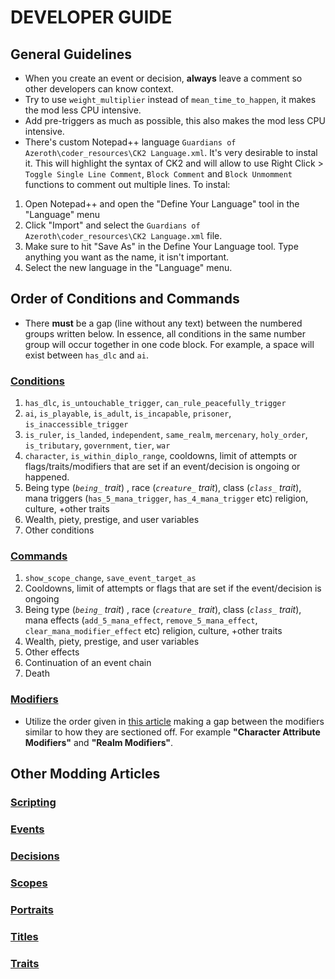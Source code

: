 # DEVELOPER GUIDE

## General Guidelines
- When you create an event or decision, **always** leave a comment so other developers can know context.
- Try to use `weight_multiplier` instead of `mean_time_to_happen`, it makes the mod less CPU intensive.
- Add pre-triggers as much as possible, this also makes the mod less CPU intensive.
- There's custom Notepad++ language `Guardians of Azeroth\coder_resources\CK2 Language.xml`. It's very desirable to instal it. This will highlight the syntax of CK2 and will allow to use Right Click > `Toggle Single Line Comment`, `Block Comment` and `Block Unmomment` functions to comment out multiple lines.
To instal:
1. Open Notepad++ and open the "Define Your Language" tool in the "Language" menu
2. Click "Import" and select the `Guardians of Azeroth\coder_resources\CK2 Language.xml` file.
3. Make sure to hit "Save As" in the Define Your Language tool. Type anything you want as the name, it isn't important.
4. Select the new language in the "Language" menu.

## Order of Conditions and Commands
 - There **must** be a gap (line without any text) between the numbered groups written below. In essence, all conditions in the same number group will occur together in one code block. For example, a space will exist between `has_dlc` and `ai`.
### [Conditions](https://ck2.paradoxwikis.com/Conditions)
1. `has_dlc`, `is_untouchable_trigger`, `can_rule_peacefully_trigger`
2. `ai`, `is_playable`, `is_adult`, `is_incapable`, `prisoner`, `is_inaccessible_trigger`
3. `is_ruler`, `is_landed`, `independent`, `same_realm`, `mercenary`, `holy_order`, `is_tributary`, `government`, `tier`, `war`
4. `character`, `is_within_diplo_range`, cooldowns, limit of attempts or flags/traits/modifiers that are set if an event/decision is ongoing or happened.
5. Being type (_`being_` trait_) , race (_`creature_` trait_), class (_`class_` trait_), mana triggers (`has_5_mana_trigger`, `has_4_mana_trigger` etc) religion, culture, +other traits
6. Wealth, piety, prestige, and user variables
7. Other conditions

### [Commands](https://ck2.paradoxwikis.com/Commands)
1. `show_scope_change`, `save_event_target_as`
2. Cooldowns, limit of attempts or flags that are set if the event/decision is ongoing
3. Being type (_`being_` trait_) , race (_`creature_` trait_), class (_`class_` trait_), mana effects (`add_5_mana_effect`, `remove_5_mana_effect`, `clear_mana_modifier_effect` etc) religion, culture, +other traits
4. Wealth, piety, prestige, and user variables
5. Other effects
6. Continuation of an event chain
7. Death

### [Modifiers](https://ck2.paradoxwikis.com/Modifiers)
 - Utilize the order given in [this article](https://ck2.paradoxwikis.com/Modifiers) making a gap between the modifiers similar to how they are sectioned off. For example **"Character Attribute Modifiers"** and **"Realm Modifiers"**.
 
 ## Other Modding Articles
### [Scripting](https://ck2.paradoxwikis.com/Scripting)
 
### [Events](https://ck2.paradoxwikis.com/Event_modding)
 
### [Decisions](https://ck2.paradoxwikis.com/Decisions_modding)
 
### [Scopes](https://ck2.paradoxwikis.com/Scopes)
 
### [Portraits](https://ck2.paradoxwikis.com/Portrait_modding)
 
### [Titles](https://ck2.paradoxwikis.com/Title_modding)
 
### [Traits](https://ck2.paradoxwikis.com/Trait_modding)
 
 
